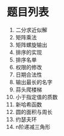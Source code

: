 # 题目列表

1. 二分求近似解
2. 矩阵乘法
3. 矩阵螺旋输出
4. 排序的实现
5. 排序名单
6. 权限的修改
7. 日期合法性
8. 输出最长的名字
9. 蒜头爬楼梯
10. 小于指定值的质数
11. 新哈希函数
12. 圆的面积与周长
13. 约瑟夫环
14.  n阶递减三角形
